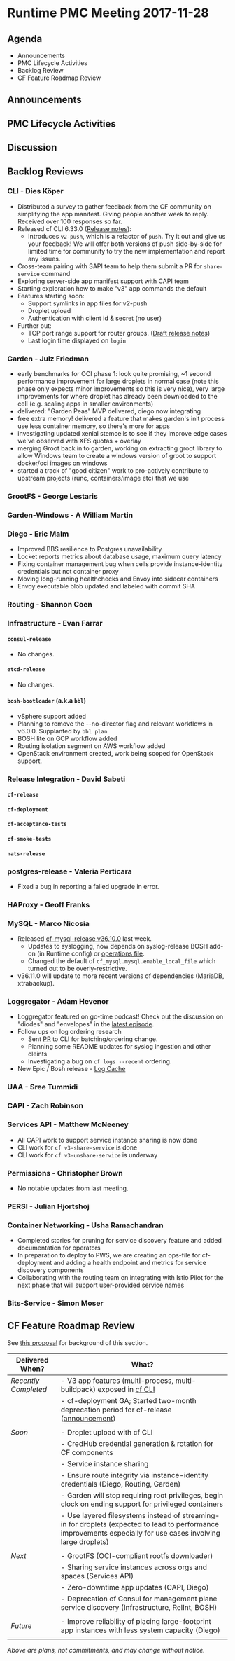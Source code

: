 # Runtime PMC Meeting 2017-11-28

## Agenda

* Announcements
* PMC Lifecycle Activities
* Backlog Review
* CF Feature Roadmap Review


## Announcements


## PMC Lifecycle Activities


## Discussion


## Backlog Reviews

### CLI - Dies Köper
- Distributed a survey to gather feedback from the CF community on simplifying the app manifest. Giving people another week to reply. Received over 100 responses so far.
- Released cf CLI 6.33.0 ([Release notes](https://github.com/cloudfoundry/cli/releases/tag/v6.33.0)):
  - Introduces `v2-push`, which is a refactor of `push`. Try it out and give us your feedback!
    We will offer both versions of push side-by-side for limited time for community to try the new implementation and report any issues.
- Cross-team pairing with SAPI team to help them submit a PR for `share-service` command
- Exploring server-side app manifest support with CAPI team
- Starting exploration how to make "v3" app commands the default
- Features starting soon:
  - Support symlinks in app files for v2-push
  - Droplet upload
  - Authentication with client id & secret (no user)
- Further out:
  - TCP port range support for router groups. ([Draft release notes](https://www.pivotaltracker.com/story/show/143621081))
  - Last login time displayed on `login`


### Garden - Julz Friedman

  - early benchmarks for OCI phase 1: look quite promising, ~1 second performance improvement for large droplets in normal case (note this phase only expects minor improvements so this is very nice), very large improvements for where droplet has already been downloaded to the cell (e.g. scaling apps in smaller environments)
  - delivered: "Garden Peas" MVP delivered, diego now integrating
  - free extra memory! delivered a feature that makes garden's init process use less container memory, so there's more for apps
  - investigating updated xenial stemcells to see if they improve edge cases we've observed with XFS quotas + overlay
  - merging Groot back in to garden, working on extracting groot library to allow Windows team to create a windows version of groot to support docker/oci images on windows
  - started a track of "good citizen" work to pro-actively contribute to upstream projects (runc, containers/image etc) that we use

### GrootFS - George Lestaris


### Garden-Windows - A William Martin


### Diego - Eric Malm

- Improved BBS resilience to Postgres unavailability
- Locket reports metrics about database usage, maximum query latency
- Fixing container management bug when cells provide instance-identity credentials but not container proxy
- Moving long-running healthchecks and Envoy into sidecar containers
- Envoy executable blob updated and labeled with commit SHA


### Routing - Shannon Coen


### Infrastructure - Evan Farrar

#### `consul-release`
* No changes.

#### `etcd-release`
* No changes.

#### `bosh-bootloader` (a.k.a `bbl`)
* vSphere support added
* Planning to remove the --no-director flag and relevant workflows in v6.0.0. Supplanted by `bbl plan`
* BOSH lite on GCP workflow added
* Routing isolation segment on AWS workflow added
* OpenStack environment created, work being scoped for OpenStack support.

### Release Integration - David Sabeti

#### `cf-release`

#### `cf-deployment`

#### `cf-acceptance-tests`

#### `cf-smoke-tests`

#### `nats-release`

### postgres-release - Valeria Perticara

- Fixed a bug in reporting a failed upgrade in error.

### HAProxy - Geoff Franks

### MySQL - Marco Nicosia

- Released [cf-mysql-release v36.10.0](https://github.com/cloudfoundry/cf-mysql-release/releases/tag/v36.10.0) last week.
  - Updates to syslogging, now depends on syslog-release BOSH add-on (in Runtime config) or [operations file](https://github.com/cloudfoundry/cf-mysql-deployment/blob/v36.10.0/operations/enable-syslog.yml).
  - Changed the default of `cf_mysql.mysql.enable_local_file` which turned out to be overly-restrictive.
- v36.11.0 will update to more recent versions of dependencies (MariaDB, xtrabackup).

### Loggregator - Adam Hevenor
- Loggregator featured on go-time podcast! Check out the discussion on "diodes" and "envelopes" in the [latest episode](https://changelog.com/gotime/61).
- Follow ups on log ordering research 
   - Sent [PR](https://github.com/cloudfoundry/cli/pull/1273) to CLI for batching/ordering change. 
   - Planning some README updates for syslog ingestion and other cleints
   - Investigating a bug on `cf logs --recent` ordering. 
- New Epic / Bosh release - [Log Cache](https://github.com/cloudfoundry-incubator/log-cache-release)   

### UAA - Sree Tummidi

### CAPI - Zach Robinson

### Services API - Matthew McNeeney

- All CAPI work to support service instance sharing is now done
- CLI work for `cf v3-share-service` is done
- CLI work for `cf v3-unshare-service` is underway

### Permissions - Christopher Brown

* No notable updates from last meeting.

### PERSI - Julian Hjortshoj

### Container Networking - Usha Ramachandran
- Completed stories for pruning for service discovery feature and added documentation for operators
- In preparation to deploy to PWS, we are creating an ops-file for cf-deployment and adding a health endpoint and metrics for service discovery components
- Collaborating with the routing team on integrating with Istio Pilot for the next phase that will support user-provided service names

### Bits-Service - Simon Moser


## CF Feature Roadmap Review

See [this proposal](https://docs.google.com/document/d/1K7t_p_NT2F7_Dk3eiv7_g1v3rzFE2GLbTQZTY_V-Les/edit#) for background of this section.

Delivered When? | What?
------|------
*Recently Completed* | - V3 app features (multi-process, multi-buildpack) exposed in [cf CLI](https://github.com/cloudfoundry/cli/releases/tag/v6.32.0)
|| - cf-deployment GA; Started two-month deprecation period for cf-release ([announcement](https://lists.cloudfoundry.org/g/cf-dev/message/7535))
||
*Soon* | - Droplet upload with cf CLI
|| - CredHub credential generation & rotation for CF components
|| - Service instance sharing
|| - Ensure route integrity via instance-identity credentials (Diego, Routing, Garden)
|| - Garden will stop requiring root privileges, begin clock on ending support for privileged containers
|| - Use layered filesystems instead of streaming-in for droplets (expected to lead to performance improvements especially for use cases involving large droplets)
||
*Next* | - GrootFS (OCI-compliant rootfs downloader)
|| - Sharing service instances across orgs and spaces (Services API)
|| - Zero-downtime app updates (CAPI, Diego)
|| - Deprecation of Consul for management plane service discovery (Infrastructure, RelInt, BOSH)
||
*Future* | - Improve reliability of placing large-footprint app instances with less system capacity (Diego)
||

*Above are plans, not commitments, and may change without notice.*
